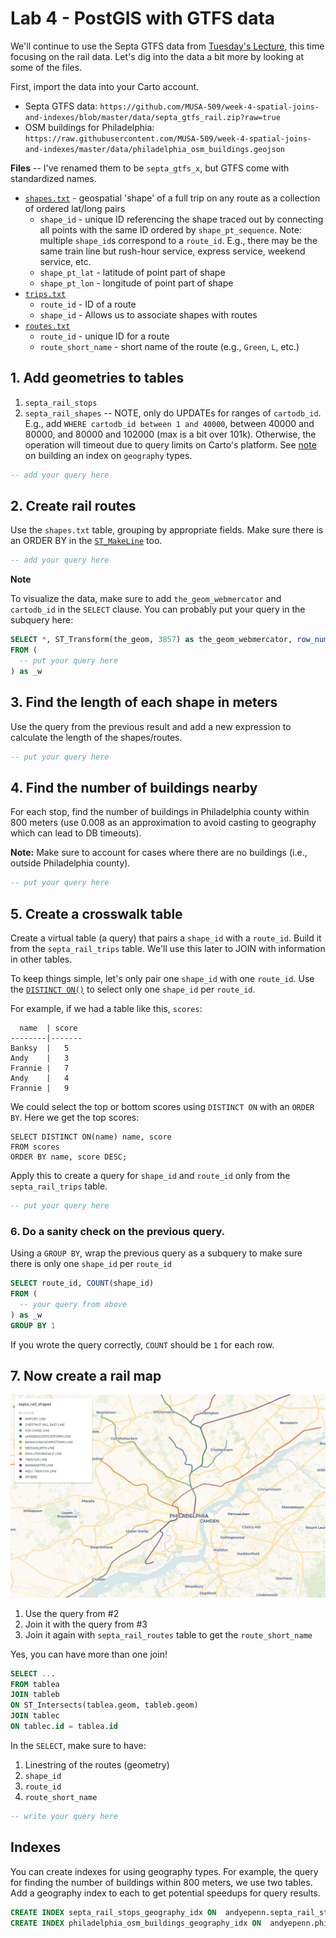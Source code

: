 # Lab 4 - PostGIS with GTFS data

We'll continue to use the Septa GTFS data from [Tuesday's Lecture](README.md#Lecture), this time focusing on the rail data. Let's dig into the data a bit more by looking at some of the files.

First, import the data into your Carto account.
* Septa GTFS data: `https://github.com/MUSA-509/week-4-spatial-joins-and-indexes/blob/master/data/septa_gtfs_rail.zip?raw=true`
* OSM buildings for Philadelphia: `https://raw.githubusercontent.com/MUSA-509/week-4-spatial-joins-and-indexes/master/data/philadelphia_osm_buildings.geojson`

**Files** -- I've renamed them to be `septa_gtfs_x`, but GTFS come with standardized names.
* [`shapes.txt`](https://gtfs.org/reference/static/#shapestxt) - geospatial 'shape' of a full trip on any route as a collection of ordered lat/long pairs
  - `shape_id` - unique ID referencing the shape traced out by connecting all points with the same ID ordered by `shape_pt_sequence`. Note: multiple `shape_id`s correspond to a `route_id`. E.g., there may be the same train line but rush-hour service, express service, weekend service, etc.
  - `shape_pt_lat` - latitude of point part of shape
  - `shape_pt_lon` - longitude of point part of shape
* [`trips.txt`](https://gtfs.org/reference/static/#tripstxt)
  - `route_id` - ID of a route
  - `shape_id` - Allows us to associate shapes with routes
* [`routes.txt`](https://gtfs.org/reference/static/#routestxt)
  - `route_id` - unique ID for a route
  - `route_short_name` - short name of the route (e.g., `Green`, `L`, etc.)

## 1. Add geometries to tables

1. `septa_rail_stops`
2. `septa_rail_shapes` -- NOTE, only do UPDATEs for ranges of `cartodb_id`. E.g., add `WHERE cartodb_id between 1 and 40000`, between 40000 and 80000, and 80000 and 102000 (max is a bit over 101k). Otherwise, the operation will timeout due to query limits on Carto's platform. See [note](#Indexes) on building an index on `geography` types.

```SQL
-- add your query here
```

## 2. Create rail routes

Use the `shapes.txt` table, grouping by appropriate fields. Make sure there is an ORDER BY in the [`ST_MakeLine`](https://postgis.net/docs/ST_MakeLine.html) too.

```SQL
-- add your query here
```

**Note**

To visualize the data, make sure to add `the_geom_webmercator` and `cartodb_id` in the `SELECT` clause. You can probably put your query in the subquery here:

```SQL
SELECT *, ST_Transform(the_geom, 3857) as the_geom_webmercator, row_number() over () as cartodb_id
FROM (
  -- put your query here
) as _w
```

## 3. Find the length of each shape in meters

Use the query from the previous result and add a new expression to calculate the length of the shapes/routes.

```SQL
-- put your query here
```

## 4. Find the number of buildings nearby

For each stop, find the number of buildings in Philadelphia county within 800 meters (use 0.008 as an approximation to avoid casting to geography which can lead to DB timeouts).

**Note:** Make sure to account for cases where there are no buildings (i.e., outside Philadelphia county).

```SQL
-- put your query here
```

## 5. Create a crosswalk table

Create a virtual table (a query) that pairs a `shape_id` with a `route_id`. Build it from the `septa_rail_trips` table. We'll use this later to JOIN with information in other tables.

To keep things simple, let's only pair one `shape_id` with one `route_id`. Use the [`DISTINCT ON()`](https://www.postgresql.org/docs/12/sql-select.html#SQL-DISTINCT) to select only one `shape_id` per `route_id`.

For example, if we had a table like this, `scores`:

```
  name  | score
--------|-------
Banksy  |   5
Andy    |   3
Frannie |   7
Andy    |   4
Frannie |   9
```

We could select the top or bottom scores using `DISTINCT ON` with an `ORDER BY`. Here we get the top scores:

```
SELECT DISTINCT ON(name) name, score
FROM scores
ORDER BY name, score DESC;
```

Apply this to create a query for `shape_id` and `route_id` only from the `septa_rail_trips` table.

```SQL
-- put your query here
```

### 6. Do a sanity check on the previous query.

Using a `GROUP BY`, wrap the previous query as a subquery to make sure there is only one `shape_id` per `route_id`

```SQL
SELECT route_id, COUNT(shape_id)
FROM (
  -- your query from above
) as _w
GROUP BY 1
```

If you wrote the query correctly, `COUNT` should be `1` for each row.

## 7. Now create a rail map

![](images/map_for_lab.png)


1. Use the query from \#2
2. Join it with the query from \#3
3. Join it again with `septa_rail_routes` table to get the `route_short_name`

Yes, you can have more than one join!

```SQL
SELECT ...
FROM tablea
JOIN tableb
ON ST_Intersects(tablea.geom, tableb.geom)
JOIN tablec
ON tablec.id = tablea.id
```

In the `SELECT`, make sure to have:

1. Linestring of the routes (geometry)
2. `shape_id`
3. `route_id`
4. `route_short_name`

```SQL
-- write your query here
```

## Indexes

You can create indexes for using geography types. For example, the query for finding the number of buildings within 800 meters, we use two tables. Add a geography index to each to get potential speedups for query results.

```SQL
CREATE INDEX septa_rail_stops_geography_idx ON  andyepenn.septa_rail_stops USING GIST(geography(the_geom));
CREATE INDEX philadelphia_osm_buildings_geography_idx ON  andyepenn.philadelphia_osm_buildings USING GIST(geography(the_geom))
```
